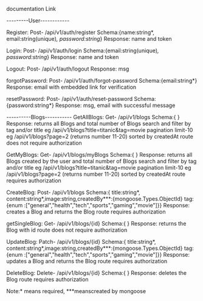 documentation
Link


---------User------------

Register: Post- /api/v1/auth/register
Schema:{name:string*, email:string(unique)*, password:string*} 
Response: name and token 

Login: Post- /api/v1/auth/login
Schema:{email:string(unique)*, password:string*} 
Response: name and token 

Logout: Post- /api/v1/auth/logout
Response: msg

forgotPassword: Post- /api/v1/auth/forgot-password
Schema:{email:string*}
Response: email with embedded link for verification

resetPassword: Post- /api/v1/auth/reset-password
Schema:{password:string*} 
Response: msg, email with successful message


----------Blogs-----------
GetAllBlogs: Get- /api/v1/blogs
Schema:{ } 
Response: returns all Blogs and total number of Blogs
search and filter by tag and/or title
eg  /api/v1/blogs?title=titanic&tag=movie
pagination limit-10
eg /api/v1/blogs?page=2 (returns number 11-20)
sorted by createdAt
route does not require authorization

GetMyBlogs: Get- /api/v1/blogs/myBlogs
Schema:{ } 
Response: returns all Blogs created by the user  and total number of Blogs
search and filter by tag and/or title
eg  /api/v1/blogs?title=titanic&tag=movie
pagination limit-10
eg /api/v1/blogs?page=2 (returns number 11-20)
sorted by createdAt
route requires authorization

CreateBlog: Post- /api/v1/blogs
Schema:{ title:string*, content:string*,image:string,createdBy***:{mongoose.Types.ObjectId} tag:{enum :["general","health","tech","sports","gaming","movie"]}} 
Response: creates a Blog and returns the Blog 
route requires authorization

getSingleBlog: Get- /api/v1/blogs/{id}
Schema:{ } 
Response: returns the Blog with id
route does not require authorization

UpdateBlog: Patch- /api/v1/blogs/{id}
Schema:{ title:string*, content:string*,image:string,createdBy***:{mongoose.Types.ObjectId} tag:{enum :["general","health","tech","sports","gaming","movie"]}} 
Response: updates a Blog and returns the Blog 
route requires authorization

DeleteBlog: Delete- /api/v1/blogs/{id}
Schema:{ } 
Response: deletes the Blog 
route requires authorization

Note:* means required, ***meanscreated by mongoose
